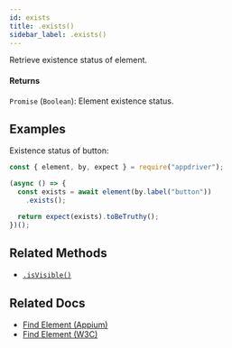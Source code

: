 ```yaml
---
id: exists
title: .exists()
sidebar_label: .exists()
---
```


Retrieve existence status of element.

#### Returns

`Promise` (`Boolean`): Element existence status.

## Examples

Existence status of button:

```javascript
const { element, by, expect } = require("appdriver");

(async () => {
  const exists = await element(by.label("button"))
    .exists();

  return expect(exists).toBeTruthy();
})();
```

## Related Methods

- [`.isVisible()`](isVisible.md)

## Related Docs

- [Find Element (Appium)](http://appium.io/docs/en/commands/element/find-element/)
- [Find Element (W3C)](https://www.w3.org/TR/webdriver/#find-element)
